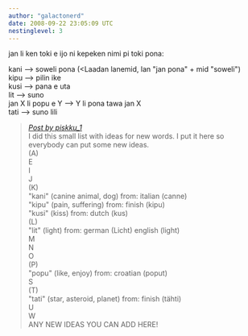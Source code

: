 ```yaml
---
author: "galactonerd"
date: 2008-09-22 23:05:09 UTC
nestinglevel: 3
---
```

jan li ken toki e ijo ni kepeken nimi pi toki pona:  
  
kani --> soweli pona (<Laadan lanemid, lan "jan pona" + mid "soweli")  
kipu --> pilin ike  
kusi --> pana e uta  
lit --> suno  
jan X li popu e Y --> Y li pona tawa jan X  
tati --> suno lili  

> [_Post by piskku\_1_](/JlXykBGS/new-words#post7)  
> I did this small list with ideas for new words. I put it here so  
> everybody can put some new ideas.  
> (A)  
> E  
> I  
> J  
> (K)  
> "kani" (canine animal, dog) from: italian (canne)  
> "kipu" (pain, suffering) from: finish (kipu)  
> "kusi" (kiss) from: dutch (kus)  
> (L)  
> "lit" (light) from: german (Licht) english (light)  
> M  
> N  
> O  
> (P)  
> "popu" (like, enjoy) from: croatian (poput)  
> S  
> (T)  
> "tati" (star, asteroid, planet) from: finish (tähti)  
> U  
> W  
> ANY NEW IDEAS YOU CAN ADD HERE!  
>